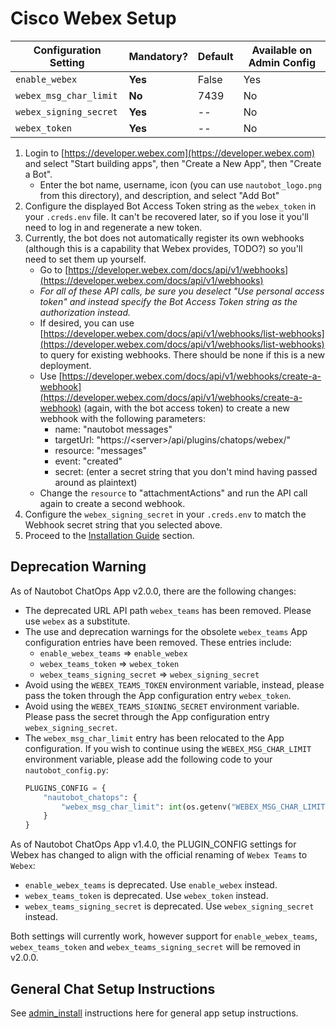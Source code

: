 # Cisco Webex Setup

| Configuration Setting        | Mandatory? | Default | Available on Admin Config |
| ---------------------------- | ---------- | ------- | ------------------------- |
| `enable_webex`               | **Yes**    | False   | Yes                       |
| `webex_msg_char_limit`       | **No**     | 7439    | No                        |
| `webex_signing_secret`       | **Yes**    | --      | No                        |
| `webex_token`                | **Yes**    | --      | No                        |

1. Login to [https://developer.webex.com](https://developer.webex.com) and select "Start building apps", then "Create a New App", then "Create a Bot".
   - Enter the bot name, username, icon (you can use `nautobot_logo.png` from this directory), and description,
     and select "Add Bot"
2. Configure the displayed Bot Access Token string as the `webex_token` in your `.creds.env` file.
   It can't be recovered later, so if you lose it you'll need to log in and regenerate a new token.
3. Currently, the bot does not automatically register its own webhooks (although this is a capability that Webex
   provides, TODO?) so you'll need to set them up yourself.
   - Go to [https://developer.webex.com/docs/api/v1/webhooks](https://developer.webex.com/docs/api/v1/webhooks)
   - *For all of these API calls, be sure you deselect "Use personal access token" and instead specify the
     Bot Access Token string as the authorization instead.*
   - If desired, you can use [https://developer.webex.com/docs/api/v1/webhooks/list-webhooks](https://developer.webex.com/docs/api/v1/webhooks/list-webhooks) to query for existing
     webhooks. There should be none if this is a new deployment.
   - Use [https://developer.webex.com/docs/api/v1/webhooks/create-a-webhook](https://developer.webex.com/docs/api/v1/webhooks/create-a-webhook) (again, with the bot access token) to create
     a new webhook with the following parameters:
     - name: "nautobot messages"
     - targetUrl: "https://\<server\>/api/plugins/chatops/webex/"
     - resource: "messages"
     - event: "created"
     - secret: (enter a secret string that you don't mind having passed around as plaintext)
   - Change the `resource` to "attachmentActions" and run the API call again to create a second webhook.
4. Configure the `webex_signing_secret` in your `.creds.env` to match the Webhook secret string that you selected above.
5. Proceed to the [Installation Guide](../install.md#install-guide) section.

## Deprecation Warning

As of Nautobot ChatOps App v2.0.0, there are the following changes:

- The deprecated URL API path `webex_teams` has been removed. Please use `webex` as a substitute.
- The use and deprecation warnings for the obsolete `webex_teams` App configuration entries have been removed. These entries include:
    - `enable_webex_teams` => `enable_webex`
    - `webex_teams_token` => `webex_token`
    - `webex_teams_signing_secret` => `webex_signing_secret`
- Avoid using the `WEBEX_TEAMS_TOKEN` environment variable, instead, please pass the token through the App configuration entry `webex_token`.
- Avoid using the `WEBEX_TEAMS_SIGNING_SECRET` environment variable. Please pass the secret through the App configuration entry `webex_signing_secret`.
- The `webex_msg_char_limit` entry has been relocated to the App configuration. If you wish to continue using the `WEBEX_MSG_CHAR_LIMIT` environment variable, please add the following code to your `nautobot_config.py`:
    ```python
    PLUGINS_CONFIG = {
        "nautobot_chatops": {
            "webex_msg_char_limit": int(os.getenv("WEBEX_MSG_CHAR_LIMIT", "7439")),
        }
    }
    ```

As of Nautobot ChatOps App v1.4.0, the PLUGIN_CONFIG settings for Webex has changed to align with the official renaming of `Webex Teams` to `Webex`:

- `enable_webex_teams` is deprecated. Use `enable_webex` instead.
- `webex_teams_token` is deprecated. Use `webex_token` instead.
- `webex_teams_signing_secret` is deprecated. Use `webex_signing_secret` instead.

Both settings will currently work, however support for `enable_webex_teams`, `webex_teams_token` and `webex_teams_signing_secret` will be removed in v2.0.0.

## General Chat Setup Instructions

See [admin_install](../install.md) instructions here for general app setup instructions.
